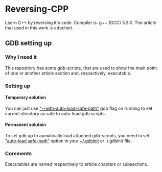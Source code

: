 # Reversing-CPP
Learn C++ by reversing it's code. Compiler is: g++ (GCC) 5.3.0. The article that used in this work is attached.

## GDB setting up

### Why I need it
This repository has some gdb-scripts, that are used to show the main point of one or another article section and, respectively, executable.

### Setting up
#### Temporary solution
You can just use ["--with-auto-load-safe-path"](https://sourceware.org/gdb/onlinedocs/gdb/Auto_002dloading-safe-path.html) gdb flag on running to set current directory as safe to auto-load gdb scripts.
#### Permanent solutoin
To set gdb up to aumatically load attached gdb-scripts, you need to set ["auto-load safe-path"](https://sourceware.org/gdb/onlinedocs/gdb/Auto_002dloading-safe-path.html) option in your [~/.gdbinit](https://sourceware.org/gdb/onlinedocs/gdb/gdbinit-man.html) or ./.gdbinit file.

### Comments
Executables are named respectively to article chapters or subsections.
